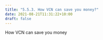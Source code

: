 ```yaml
---
title: "5.5.3. How VCN can save you money?"
date: 2021-08-21T11:31:22+10:00
draft: false
---
```


How VCN can save you money

